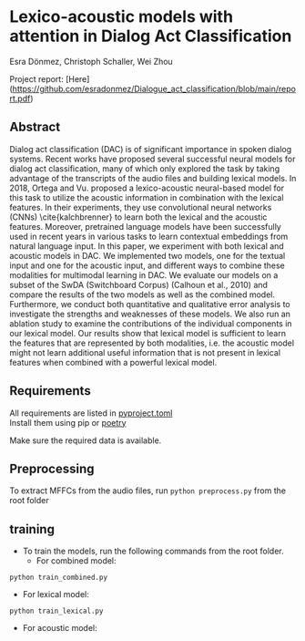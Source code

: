 # Lexico-acoustic models with attention in Dialog Act Classification
Esra Dönmez, Christoph Schaller, Wei Zhou

Project report: [Here] (https://github.com/esradonmez/Dialogue_act_classification/blob/main/report.pdf)

## Abstract
Dialog act classification (DAC) is of significant importance in spoken dialog systems. Recent works have proposed several successful neural models for dialog act classification, many of which only explored the task by taking advantage of the transcripts of the audio files and building lexical models. In 2018, Ortega and Vu. proposed a lexico-acoustic neural-based model for this task to utilize the acoustic information in combination with the lexical features. In their experiments, they use convolutional neural networks (CNNs) \cite{kalchbrenner} to learn both the lexical and the acoustic features. Moreover, pretrained language models have been successfully used in recent years in various tasks to learn contextual embeddings from natural language input. In this paper, we experiment with both lexical and acoustic models in DAC. We implemented two models, one for the textual input and one for the acoustic input, and different ways to combine these modalities for multimodal learning in DAC. We evaluate our models on a subset of the SwDA (Switchboard Corpus) (Calhoun et al., 2010) and compare the results of the two models as well as the combined model. Furthermore, we conduct both quantitative and qualitative error analysis to investigate the strengths and weaknesses of these models. We also run an ablation study to examine the contributions of the individual components in our lexical model. Our results show that lexical model is sufficient to learn the features that are represented by both modalities, i.e. the acoustic model might not learn additional useful information that is not present in lexical features when combined with a powerful lexical model.

## Requirements

All requirements are listed in [pyproject.toml](pyproject.toml)  
Install them using pip or [poetry](https://python-poetry.org/)  
  
Make sure the required data is available.

## Preprocessing 
To extract MFFCs from the audio files, run
`python preprocess.py` from the root folder

## training
- To train the models, run the following commands from the root folder.
  - For combined model:
```
python train_combined.py
```
  - For lexical model:
```
python train_lexical.py
```
- For acoustic model:
```python train_acoustic.py
```
